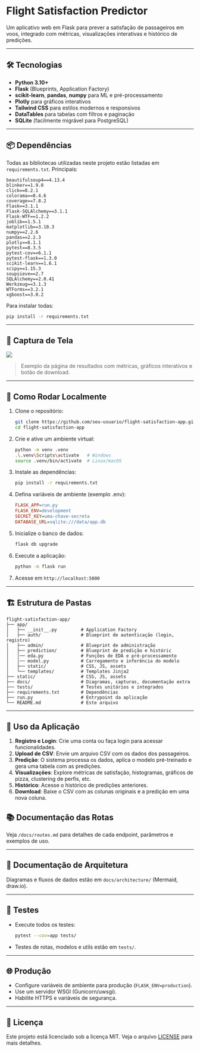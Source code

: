 # Flight Satisfaction Predictor

Um aplicativo web em Flask para prever a satisfação de passageiros em voos, integrado com métricas, visualizações interativas e histórico de predições.

---

## 🛠️ Tecnologias

- **Python 3.10+**
- **Flask** (Blueprints, Application Factory)
- **scikit-learn**, **pandas**, **numpy** para ML e pré-processamento
- **Plotly** para gráficos interativos
- **Tailwind CSS** para estilos modernos e responsivos
- **DataTables** para tabelas com filtros e paginação
- **SQLite** (facilmente migrável para PostgreSQL)

---

## 📦 Dependências

Todas as bibliotecas utilizadas neste projeto estão listadas em `requirements.txt`. Principais:

```
beautifulsoup4==4.13.4
blinker==1.9.0
click==8.2.1
colorama==0.4.6
coverage==7.8.2
Flask==3.1.1
Flask-SQLAlchemy==3.1.1
Flask-WTF==1.2.2
joblib==1.5.1
matplotlib==3.10.3
numpy==2.2.6
pandas==2.2.3
plotly==6.1.1
pytest==8.3.5
pytest-cov==6.1.1
pytest-flask==1.3.0
scikit-learn==1.6.1
scipy==1.15.3
soupsieve==2.7
SQLAlchemy==2.0.41
Werkzeug==3.1.3
WTForms==3.2.1
xgboost==3.0.2
```

Para instalar todas:
```bash
pip install -r requirements.txt
```

---

## 📸 Captura de Tela

![](docs/screenshot.png)

> Exemplo da página de resultados com métricas, gráficos interativos e botão de download.

---

## 🚀 Como Rodar Localmente

1. Clone o repositório:
   ```bash
   git clone https://github.com/seu-usuario/flight-satisfaction-app.git
   cd flight-satisfaction-app
   ```
2. Crie e ative um ambiente virtual:
   ```bash
   python -m venv .venv
   .\.venv\Scripts\activate   # Windows
   source .venv/bin/activate  # Linux/macOS
   ```
3. Instale as dependências:
   ```bash
   pip install -r requirements.txt
   ```
4. Defina variáveis de ambiente (exemplo .env):
   ```ini
   FLASK_APP=run.py
   FLASK_ENV=development
   SECRET_KEY=uma-chave-secreta
   DATABASE_URL=sqlite:///data/app.db
   ```
5. Inicialize o banco de dados:
   ```bash
   flask db upgrade
   ```
6. Execute a aplicação:
   ```bash
   python -m flask run     
   ```
7. Acesse em `http://localhost:5000`

---

## 🏗️ Estrutura de Pastas

```
flight-satisfaction-app/
├── app/
│   ├── __init__.py         # Application Factory
│   ├── auth/               # Blueprint de autenticação (login, registro)
│   ├── admin/              # Blueprint de administração
│   ├── prediction/         # Blueprint de predição e históric
│   │── eda.py              # Funções de EDA e pré-processamento
│   │── model.py            # Carregamento e inferência do modelo
│   ├── static/             # CSS, JS, assets
│   └── templates/          # Templates Jinja2
├── static/                 # CSS, JS, assets
├── docs/                   # Diagramas, capturas, documentação extra
├── tests/                  # Testes unitários e integrados
├── requirements.txt        # Dependências
├── run.py                  # Entrypoint da aplicação
└── README.md               # Este arquivo
```

---

## 📝 Uso da Aplicação

1. **Registro e Login**: Crie uma conta ou faça login para acessar funcionalidades.
2. **Upload de CSV**: Envie um arquivo CSV com os dados dos passageiros.
3. **Predição**: O sistema processa os dados, aplica o modelo pré-treinado e gera uma tabela com as predições.
4. **Visualizações**: Explore métricas de satisfação, histogramas, gráficos de pizza, clustering de perfis, etc.
5. **Histórico**: Acesse o histórico de predições anteriores.
6. **Download**: Baixe o CSV com as colunas originais e a predição em uma nova coluna.


## 📚 Documentação das Rotas

Veja `/docs/routes.md` para detalhes de cada endpoint, parâmetros e exemplos de uso.

---

## 📄 Documentação de Arquitetura

Diagramas e fluxos de dados estão em `docs/architecture/` (Mermaid, draw.io).

---

## 🧪 Testes

- Execute todos os testes:
  ```bash
  pytest --cov=app tests/
  ```
- Testes de rotas, modelos e utils estão em `tests/`.

---

## 🌐 Produção

- Configure variáveis de ambiente para produção (`FLASK_ENV=production`).
- Use um servidor WSGI (Gunicorn/uwsgi).
- Habilite HTTPS e variáveis de segurança.

---

## 📝 Licença

Este projeto está licenciado sob a licença MIT. Veja o arquivo [LICENSE](LICENSE) para mais detalhes.
